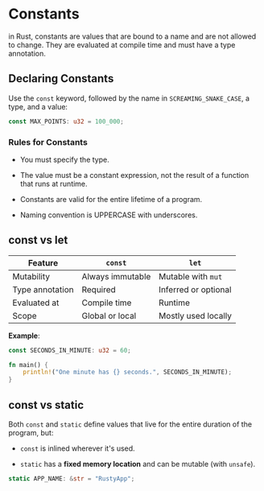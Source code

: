 # Constants
in Rust, constants are values that are bound to a name and are not allowed to change. They are evaluated at compile time and must have a type annotation.

## Declaring Constants

Use the `const` keyword, followed by the name in `SCREAMING_SNAKE_CASE`, a type, and a value:
```rust
const MAX_POINTS: u32 = 100_000;
```
### Rules for Constants

-   You must specify the type.
    
-   The value must be a constant expression, not the result of a function that runs at runtime.
    
-   Constants are valid for the entire lifetime of a program.
    
-   Naming convention is UPPERCASE with underscores.

 ## const vs let
| Feature         | `const`          | `let`                |
| --------------- | ---------------- | -------------------- |
| Mutability      | Always immutable | Mutable with `mut`   |
| Type annotation | Required         | Inferred or optional |
| Evaluated at    | Compile time     | Runtime              |
| Scope           | Global or local  | Mostly used locally  |

**Example**:
```rust
const SECONDS_IN_MINUTE: u32 = 60;

fn main() {
    println!("One minute has {} seconds.", SECONDS_IN_MINUTE);
}
```

## const vs static

Both `const` and `static` define values that live for the entire duration of the program, but:

-   `const` is inlined wherever it's used.
    
-   `static` has a **fixed memory location** and can be mutable (with `unsafe`).

```rust
static APP_NAME: &str = "RustyApp";
```


